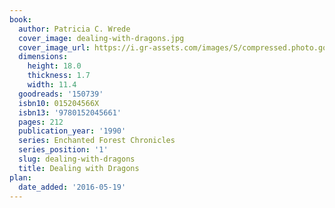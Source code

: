 ```yaml
---
book:
  author: Patricia C. Wrede
  cover_image: dealing-with-dragons.jpg
  cover_image_url: https://i.gr-assets.com/images/S/compressed.photo.goodreads.com/books/1385526967l/150739._SX98_.jpg
  dimensions:
    height: 18.0
    thickness: 1.7
    width: 11.4
  goodreads: '150739'
  isbn10: 015204566X
  isbn13: '9780152045661'
  pages: 212
  publication_year: '1990'
  series: Enchanted Forest Chronicles
  series_position: '1'
  slug: dealing-with-dragons
  title: Dealing with Dragons
plan:
  date_added: '2016-05-19'
---
```

